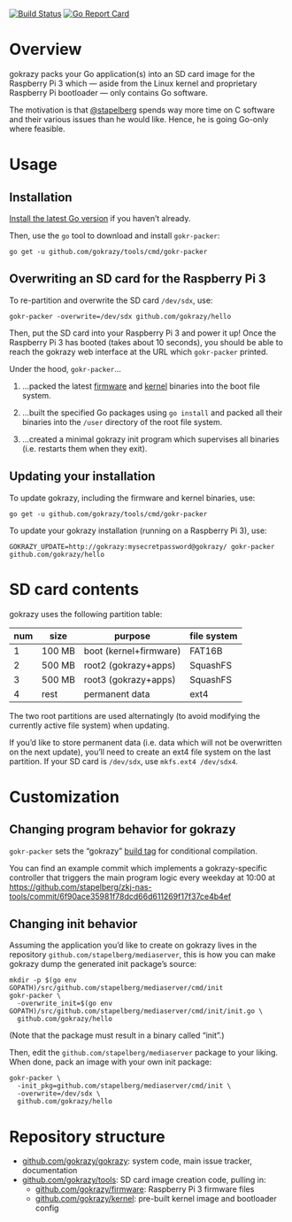 [![Build Status](https://travis-ci.org/gokrazy/gokrazy.svg?branch=master)](https://travis-ci.org/gokrazy/gokrazy)
[![Go Report Card](https://goreportcard.com/badge/github.com/gokrazy/gokrazy)](https://goreportcard.com/report/github.com/gokrazy/gokrazy)

# Overview

gokrazy packs your Go application(s) into an SD card image for the
Raspberry Pi 3 which — aside from the Linux kernel and proprietary
Raspberry Pi bootloader — only contains Go software.

The motivation is that [@stapelberg](https://github.com/stapelberg)
spends way more time on C software and their various issues than he
would like. Hence, he is going Go-only where feasible.

# Usage

## Installation

[Install the latest Go version](https://golang.org/dl/) if you haven’t already.

Then, use the `go` tool to download and install `gokr-packer`:
```
go get -u github.com/gokrazy/tools/cmd/gokr-packer
```

## Overwriting an SD card for the Raspberry Pi 3

To re-partition and overwrite the SD card `/dev/sdx`, use:

```
gokr-packer -overwrite=/dev/sdx github.com/gokrazy/hello
```

Then, put the SD card into your Raspberry Pi 3 and power it up! Once
the Raspberry Pi 3 has booted (takes about 10 seconds), you should be
able to reach the gokrazy web interface at the URL which `gokr-packer`
printed.

Under the hood, `gokr-packer`…

1. …packed the latest [firmware](https://github.com/gokrazy/firmware)
   and [kernel](https://github.com/gokrazy/kernel) binaries into the
   boot file system.

2. …built the specified Go packages using `go install` and packed all
   their binaries into the `/user` directory of the root file system.

3. …created a minimal gokrazy init program which supervises all
   binaries (i.e. restarts them when they exit).

## Updating your installation

To update gokrazy, including the firmware and kernel binaries, use:
```
go get -u github.com/gokrazy/tools/cmd/gokr-packer
```

To update your gokrazy installation (running on a Raspberry Pi 3),
use:
```
GOKRAZY_UPDATE=http://gokrazy:mysecretpassword@gokrazy/ gokr-packer github.com/gokrazy/hello
```

# SD card contents

gokrazy uses the following partition table:

num | size   | purpose                | file system
----|--------|------------------------|---------------
1   | 100 MB | boot (kernel+firmware) | FAT16B
2   | 500 MB | root2 (gokrazy+apps)   | SquashFS
3   | 500 MB | root3 (gokrazy+apps)   | SquashFS
4   | rest   | permanent data         | ext4

The two root partitions are used alternatingly (to avoid modifying the
currently active file system) when updating.

If you’d like to store permanent data (i.e. data which will not be
overwritten on the next update), you’ll need to create an ext4 file
system on the last partition. If your SD card is `/dev/sdx`, use
`mkfs.ext4 /dev/sdx4`.

# Customization

## Changing program behavior for gokrazy

`gokr-packer` sets the “gokrazy” [build
tag](https://golang.org/pkg/go/build/#hdr-Build_Constraints) for
conditional compilation.

You can find an example commit which implements a gokrazy-specific
controller that triggers the main program logic every weekday at 10:00
at https://github.com/stapelberg/zkj-nas-tools/commit/6f90ace35981f78dcd66d611269f17f37ce4b4ef

## Changing init behavior

Assuming the application you’d like to create on gokrazy lives in the repository
`github.com/stapelberg/mediaserver`, this is how you can make gokrazy dump the
generated init package’s source:

```
mkdir -p $(go env GOPATH)/src/github.com/stapelberg/mediaserver/cmd/init
gokr-packer \
  -overwrite_init=$(go env GOPATH)/src/github.com/stapelberg/mediaserver/cmd/init/init.go \
  github.com/gokrazy/hello
```

(Note that the package must result in a binary called “init”.)

Then, edit the `github.com/stapelberg/mediaserver` package to your
liking. When done, pack an image with your own init package:
```
gokr-packer \
  -init_pkg=github.com/stapelberg/mediaserver/cmd/init \
  -overwrite=/dev/sdx \
  github.com/gokrazy/hello
```

# Repository structure

* [github.com/gokrazy/gokrazy](https://github.com/gokrazy/gokrazy): system code, main issue tracker, documentation
* [github.com/gokrazy/tools](https://github.com/gokrazy/tools): SD card image creation code, pulling in:
    * [github.com/gokrazy/firmware](https://github.com/gokrazy/firmware): Raspberry Pi 3 firmware files
    * [github.com/gokrazy/kernel](https://github.com/gokrazy/kernel): pre-built kernel image and bootloader config

